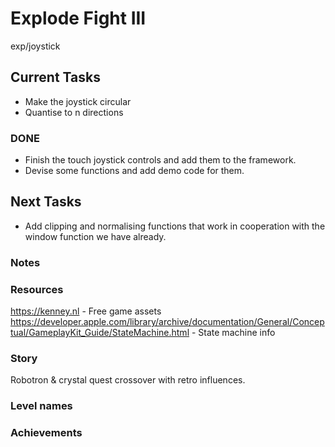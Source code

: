 # Explode Fight III
exp/joystick

## Current Tasks
- Make the joystick circular
- Quantise to n directions

### DONE
- Finish the touch joystick controls and add them to the framework.
- Devise some functions and add demo code for them.

## Next Tasks
- Add clipping and normalising functions that work in cooperation with the window function we have already.
### Notes

### Resources
https://kenney.nl - Free game assets  
https://developer.apple.com/library/archive/documentation/General/Conceptual/GameplayKit_Guide/StateMachine.html - State machine info  

### Story
Robotron & crystal quest crossover with retro influences.

### Level names

### Achievements
